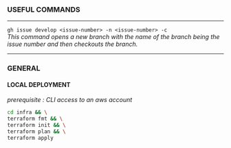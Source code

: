 ### USEFUL COMMANDS

--- 

`gh issue develop <issue-number> -n <issue-number> -c`  
*This command opens a new branch with the name of the branch being the issue number 
and then checkouts the branch.*

--- 

### GENERAL
#### LOCAL DEPLOYMENT
*prerequisite : CLI access to an aws account*

```bash
cd infra && \
terraform fmt && \
terraform init && \
terraform plan && \
terraform apply
```